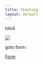 ```yaml
---
title: Teaching
layout: default
---
```

hihi4

[![](https://gist.githubusercontent.com/cxmeel/0dbc95191f239b631c3874f4ccf114e2/raw/youtube-icon.svg)](https://youtube.com/@blackboxgeo)

goto form :

<a href="/blackbox.github.io/form">Form</a>